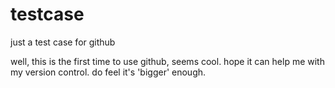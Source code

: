 # testcase
just a test case for github

well, this is  the first time to use github, seems cool.
hope it can help me with my version control.
do feel it's 'bigger' enough.
